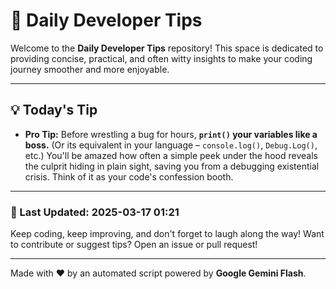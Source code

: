 
# 🌟 Daily Developer Tips

Welcome to the **Daily Developer Tips** repository! This space is dedicated to providing concise, practical, and often witty insights to make your coding journey smoother and more enjoyable.

---

## 💡 Today's Tip

- **Pro Tip:**  Before wrestling a bug for hours,  **`print()` your variables like a boss.**  (Or its equivalent in your language –  `console.log()`, `Debug.Log()`, etc.) You'll be amazed how often a simple peek under the hood reveals the culprit hiding in plain sight, saving you from a debugging existential crisis.  Think of it as your code's confession booth.

---

### 📅 Last Updated: 2025-03-17 01:21

Keep coding, keep improving, and don't forget to laugh along the way! Want to contribute or suggest tips? Open an issue or pull request!

---

Made with ❤️ by an automated script powered by **Google Gemini Flash**.
